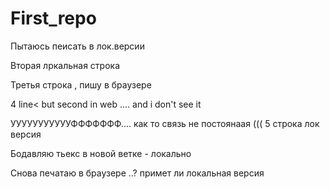 ﻿# First_repo

Пытаюсь пеисать в лок.версии

Вторая лркальная строка

Третья строка , пишу в браузере

4 line< but second in web .... and i don't see it

УУУУУУУУУУУФФФФФФФ.... как то связь не постоянаая ((( 5 строка лок версия

Бодавляю тьекс в новой ветке - локально

Снова печатаю в браузере ..? примет ли локальная версия

